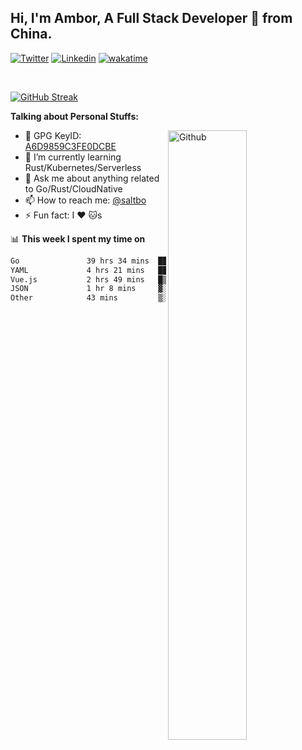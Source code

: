 ## Hi, I'm Ambor, A Full Stack Developer 🚀 from China.

[![Twitter](https://img.shields.io/badge/-saltbo-1ca0f1?style=flat&logo=twitter&logoColor=white)](https://twitter.com/rdsaltbo)
[![Linkedin](https://img.shields.io/badge/-saltbo-blue?style=flat&logo=Linkedin&logoColor=white)](https://www.linkedin.com/in/saltbo/)
[![wakatime](https://wakatime.com/badge/user/f82b1c77-faab-48cd-aef5-a12c0aff104b.svg)](https://wakatime.com/@f82b1c77-faab-48cd-aef5-a12c0aff104b)

&nbsp;  

[![GitHub Streak](http://github-readme-streak-stats.herokuapp.com?user=saltbo&hide_border=true&date_format=M%20j%5B%2C%20Y%5D)](https://git.io/streak-stats)

**Talking about Personal Stuffs:**
<!-- Any image aligned to the right. Beware the width  -->
<img width="50%" align="right" alt="Github" src="https://raw.githubusercontent.com/saltbo/saltbo/master/images/git-header.svg" />

- 🤘 GPG KeyID: [A6D9859C3FE0DCBE](https://saltbo.cn/pgp_keys.asc)
- 🌱 I’m currently learning Rust/Kubernetes/Serverless
- 💬 Ask me about anything related to Go/Rust/CloudNative
- 📫 How to reach me: [@saltbo](https://t.me/saltbo)
- ⚡ Fun fact: I :heart: :cat:s


📊 **This week I spent my time on**
<!--START_SECTION:waka-->

```txt
Go               39 hrs 34 mins  ███████████████████░░░░░░   76.13 %
YAML             4 hrs 21 mins   ██░░░░░░░░░░░░░░░░░░░░░░░   08.37 %
Vue.js           2 hrs 49 mins   █▒░░░░░░░░░░░░░░░░░░░░░░░   05.43 %
JSON             1 hr 8 mins     ▓░░░░░░░░░░░░░░░░░░░░░░░░   02.19 %
Other            43 mins         ▒░░░░░░░░░░░░░░░░░░░░░░░░   01.41 %
```

<!--END_SECTION:waka-->
